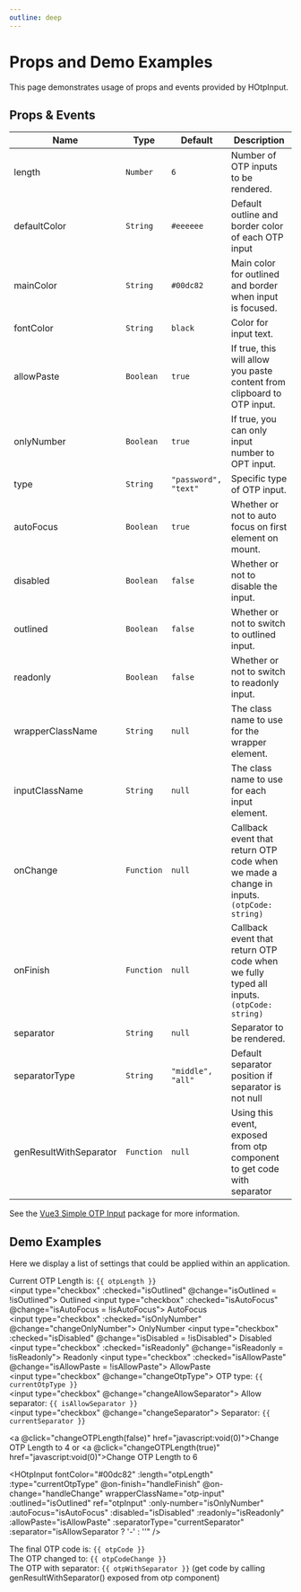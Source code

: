 ```yaml
---
outline: deep
---
```


# Props and Demo Examples

This page demonstrates usage of props and events provided by HOtpInput.

## Props & Events

| Name | Type | Default | Description |
| --- | --- | --- | --- |
| length | `Number` | `6` | Number of OTP inputs to be rendered. |
| defaultColor | `String` | `#eeeeee` | Default outline and border color of each OTP input |
| mainColor | `String` | `#00dc82` | Main color for outlined and border when input is focused. |
| fontColor | `String` | `black` | Color for input text. |
| allowPaste | `Boolean` | `true` | If true, this will allow you paste content from clipboard to OTP input. |
| onlyNumber | `Boolean` | `true` | If true, you can only input number to OPT input. |
| type | `String` | `"password", "text"` | Specific type of OTP input. |
| autoFocus | `Boolean` | `true` | Whether or not to auto focus on first element on mount. |
| disabled | `Boolean` | `false` |  Whether or not to disable the input. |
| outlined | `Boolean` | `false` | Whether or not to switch to outlined input. |
| readonly | `Boolean` | `false` | Whether or not to switch to readonly input. |
| wrapperClassName | `String` | `null` | The class name to use for the wrapper element. |
| inputClassName | `String` | `null` | The class name to use for each input element. |
| onChange | `Function` | `null` | Callback event that return OTP code when we made a change in inputs. `(otpCode: string)` |
| onFinish | `Function` | `null` | Callback event that return OTP code when we fully typed all inputs. `(otpCode: string)` |
| separator | `String` | `null` | Separator to be rendered. |
| separatorType | `String` | `"middle", "all"` | Default separator position if separator is not null |
| genResultWithSeparator | `Function` | `null` | Using this event, exposed from otp component to get code with separator |
See the [Vue3 Simple OTP Input](https://www.npmjs.com/package/@healerlab/vue3-simple-otp-input) package for more information.


## Demo Examples

Here we display a list of settings that could be applied within an application.

<script setup lang="ts">
import { ref } from 'vue'
import pkg from "@healerlab/vue3-simple-otp-input";
const { HOtpInput } = pkg

const otpInput = ref(null)
const otpCode = ref()
const otpCodeChange = ref()
const otpWithSeparator = ref()

const handleFinish = (code: string) => {
  otpCode.value = code
  otpWithSeparator.value = otpInput?.value?.genResultWithSeparator()
}

const handleChange = (code: string) => {
  otpWithSeparator.value = ''
  otpCodeChange.value = code
  if (!code) otpCode.value = ''
}

const clearOtp = () => {
  otpInput.value.clear()
}

const isOutlined = ref(true)
const isAutoFocus = ref(true)
const isOnlyNumber = ref(true)
const isDisabled = ref(false)
const isReadonly = ref(false)
const isAllowPaste = ref(false)
const otpLength = ref(6)
const currentOtpType = ref('text')
const currentSeparator = ref('middle')
const isAllowSeparator = ref(false)

const changeOnlyNumber = () => {
  otpInput.value.clear()
  isOnlyNumber.value = !isOnlyNumber.value
}

const changeOTPLength = (isInCrease: boolean) => {
  otpLength.value = isInCrease ? 6 : 4
}

const changeOtpType = () => {
  currentOtpType.value = currentOtpType.value === "password" ? "text" : "password"
}

const changeSeparator = () => currentSeparator.value = currentSeparator.value === "middle" ? "all" : "middle"

const changeAllowSeparator = () => isAllowSeparator.value = !isAllowSeparator.value
</script>
<label>Current OTP Length is: `{{ otpLength }}`</label> <br />
<label><input type="checkbox" :checked="isOutlined" @change="isOutlined = !isOutlined"> Outlined</label>
<label><input type="checkbox" :checked="isAutoFocus" @change="isAutoFocus = !isAutoFocus"> AutoFocus</label> <br />
<label><input type="checkbox" :checked="isOnlyNumber" @change="changeOnlyNumber"> OnlyNumber</label> 
<label><input type="checkbox" :checked="isDisabled" @change="isDisabled = !isDisabled"> Disabled</label> <br>
<label><input type="checkbox" :checked="isReadonly" @change="isReadonly = !isReadonly"> Readonly</label>
<label><input type="checkbox" :checked="isAllowPaste" @change="isAllowPaste = !isAllowPaste"> AllowPaste</label> <br />
<label><input type="checkbox" @change="changeOtpType"> OTP type: `{{ currentOtpType }}`</label> <br />
<label><input type="checkbox" @change="changeAllowSeparator"> Allow separator: `{{ isAllowSeparator }}`</label> <br />
<label><input type="checkbox" @change="changeSeparator"> Separator: `{{ currentSeparator }}`</label> <br />


<a @click="changeOTPLength(false)" href="javascript:void(0)">Change OTP Length to 4</a>
<span> or </span>
<a @click="changeOTPLength(true)" href="javascript:void(0)">Change OTP Length to 6</a>

<HOtpInput
  fontColor="#00dc82"
  :length="otpLength"
  :type="currentOtpType" 
  @on-finish="handleFinish"
  @on-change="handleChange" 
  wrapperClassName="otp-input"
  :outlined="isOutlined"
  ref="otpInput"
  :only-number="isOnlyNumber"
  :autoFocus="isAutoFocus"
  :disabled="isDisabled"
  :readonly="isReadonly"
  :allowPaste="isAllowPaste"
  :separatorType="currentSeparator"
  :separator="isAllowSeparator ? '-' : ''"
/>
<!-- Using
<button @click="clearOtp">Clear OTP</button> -->

<span>The final OTP code is: `{{ otpCode }}`</span>
<br />
<span>The OTP changed to:  `{{ otpCodeChange }}`</span>
<br />
<span>The OTP with separator:  `{{ otpWithSeparator }}`</span> (get code by calling genResultWithSeparator() exposed from otp component)